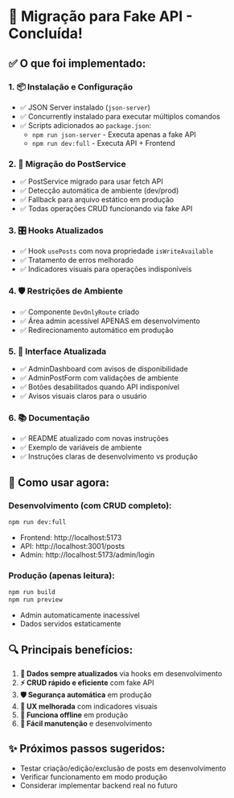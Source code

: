 # 🚀 Migração para Fake API - Concluída!

## ✅ O que foi implementado:

### 1. **📦 Instalação e Configuração**
- ✅ JSON Server instalado (`json-server`)
- ✅ Concurrently instalado para executar múltiplos comandos
- ✅ Scripts adicionados ao `package.json`:
  - `npm run json-server` - Executa apenas a fake API
  - `npm run dev:full` - Executa API + Frontend

### 2. **🔄 Migração do PostService**
- ✅ PostService migrado para usar fetch API
- ✅ Detecção automática de ambiente (dev/prod)
- ✅ Fallback para arquivo estático em produção
- ✅ Todas operações CRUD funcionando via fake API

### 3. **🎛️ Hooks Atualizados**
- ✅ Hook `usePosts` com nova propriedade `isWriteAvailable`
- ✅ Tratamento de erros melhorado
- ✅ Indicadores visuais para operações indisponíveis

### 4. **🛡️ Restrições de Ambiente**
- ✅ Componente `DevOnlyRoute` criado
- ✅ Área admin acessível APENAS em desenvolvimento
- ✅ Redirecionamento automático em produção

### 5. **🎨 Interface Atualizada**
- ✅ AdminDashboard com avisos de disponibilidade
- ✅ AdminPostForm com validações de ambiente
- ✅ Botões desabilitados quando API indisponível
- ✅ Avisos visuais claros para o usuário

### 6. **📚 Documentação**
- ✅ README atualizado com novas instruções
- ✅ Exemplo de variáveis de ambiente
- ✅ Instruções claras de desenvolvimento vs produção

## 🎯 Como usar agora:

### **Desenvolvimento (com CRUD completo):**
```bash
npm run dev:full
```
- Frontend: http://localhost:5173
- API: http://localhost:3001/posts
- Admin: http://localhost:5173/admin/login

### **Produção (apenas leitura):**
```bash
npm run build
npm run preview
```
- Admin automaticamente inacessível
- Dados servidos estaticamente

## 🔍 Principais benefícios:

1. **🔄 Dados sempre atualizados** via hooks em desenvolvimento
2. **⚡ CRUD rápido e eficiente** com fake API
3. **🛡️ Segurança automática** em produção
4. **🎨 UX melhorada** com indicadores visuais
5. **📱 Funciona offline** em produção
6. **🔧 Fácil manutenção** e desenvolvimento

## ✨ Próximos passos sugeridos:

- Testar criação/edição/exclusão de posts em desenvolvimento
- Verificar funcionamento em modo produção
- Considerar implementar backend real no futuro
